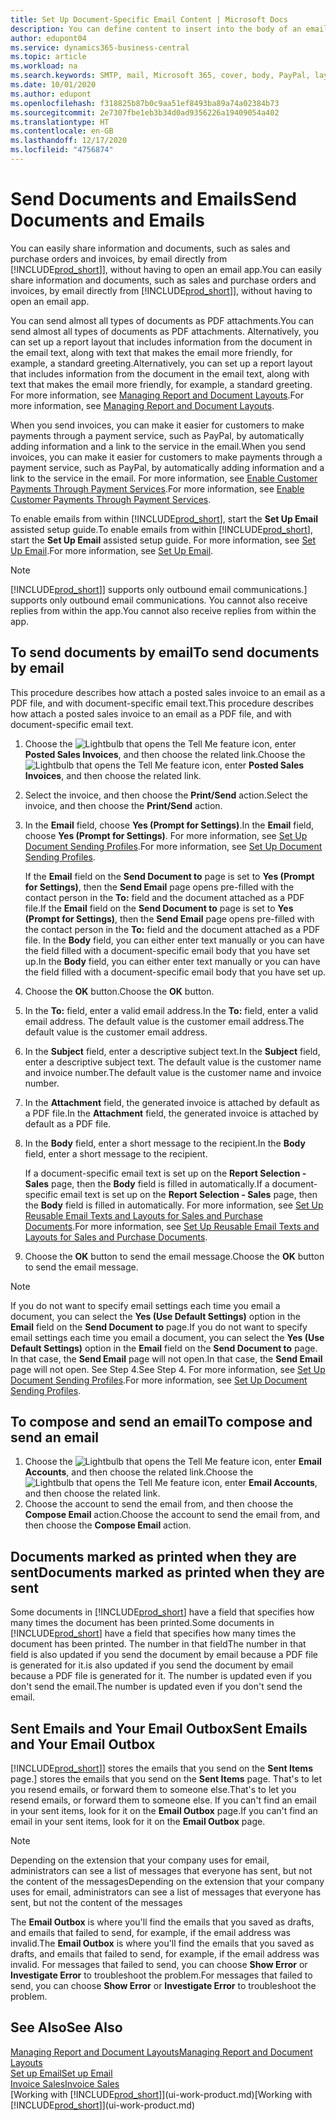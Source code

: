 ```yaml
---
title: Set Up Document-Specific Email Content | Microsoft Docs
description: You can define content to insert into the body of an email message, for example, a PayPal link. You can also attach documents to email messages.
author: edupont04
ms.service: dynamics365-business-central
ms.topic: article
ms.workload: na
ms.search.keywords: SMTP, mail, Microsoft 365, cover, body, PayPal, layout
ms.date: 10/01/2020
ms.author: edupont
ms.openlocfilehash: f318825b87b0c9aa51ef8493ba89a74a02384b73
ms.sourcegitcommit: 2e7307fbe1eb3b34d0ad9356226a19409054a402
ms.translationtype: HT
ms.contentlocale: en-GB
ms.lasthandoff: 12/17/2020
ms.locfileid: "4756874"
---
```

# <a name="send-documents-and-emails"></a><span data-ttu-id="d3981-104">Send Documents and Emails</span><span class="sxs-lookup"><span data-stu-id="d3981-104">Send Documents and Emails</span></span>
<span data-ttu-id="d3981-105">You can easily share information and documents, such as sales and purchase orders and invoices, by email directly from [!INCLUDE[prod_short](includes/prod_short.md)]], without having to open an email app.</span><span class="sxs-lookup"><span data-stu-id="d3981-105">You can easily share information and documents, such as sales and purchase orders and invoices, by email directly from [!INCLUDE[prod_short](includes/prod_short.md)]], without having to open an email app.</span></span> 

<span data-ttu-id="d3981-106">You can send almost all types of documents as PDF attachments.</span><span class="sxs-lookup"><span data-stu-id="d3981-106">You can send almost all types of documents as PDF attachments.</span></span> <span data-ttu-id="d3981-107">Alternatively, you can set up a report layout that includes information from the document in the email text, along with text that makes the email more friendly, for example, a standard greeting.</span><span class="sxs-lookup"><span data-stu-id="d3981-107">Alternatively, you can set up a report layout that includes information from the document in the email text, along with text that makes the email more friendly, for example, a standard greeting.</span></span> <span data-ttu-id="d3981-108">For more information, see [Managing Report and Document Layouts](ui-manage-report-layouts.md).</span><span class="sxs-lookup"><span data-stu-id="d3981-108">For more information, see [Managing Report and Document Layouts](ui-manage-report-layouts.md).</span></span> <!--this topic does not mention how to set up a layout for email. Need to investigate.-->

<span data-ttu-id="d3981-109">When you send invoices, you can make it easier for customers to make payments through a payment service, such as PayPal, by automatically adding information and a link to the service in the email.</span><span class="sxs-lookup"><span data-stu-id="d3981-109">When you send invoices, you can make it easier for customers to make payments through a payment service, such as PayPal, by automatically adding information and a link to the service in the email.</span></span> <span data-ttu-id="d3981-110">For more information, see [Enable Customer Payments Through Payment Services](sales-how-enable-payment-service-extensions.md).</span><span class="sxs-lookup"><span data-stu-id="d3981-110">For more information, see [Enable Customer Payments Through Payment Services](sales-how-enable-payment-service-extensions.md).</span></span>

<span data-ttu-id="d3981-111">To enable emails from within [!INCLUDE[prod_short](includes/prod_short.md)], start the **Set Up Email** assisted setup guide.</span><span class="sxs-lookup"><span data-stu-id="d3981-111">To enable emails from within [!INCLUDE[prod_short](includes/prod_short.md)], start the **Set Up Email** assisted setup guide.</span></span> <span data-ttu-id="d3981-112">For more information, see [Set Up Email](admin-how-setup-email.md).</span><span class="sxs-lookup"><span data-stu-id="d3981-112">For more information, see [Set Up Email](admin-how-setup-email.md).</span></span>

> [!NOTE]
> [!INCLUDE[prod_short](includes/prod_short.md)]<span data-ttu-id="d3981-113">] supports only outbound email communications.</span><span class="sxs-lookup"><span data-stu-id="d3981-113">] supports only outbound email communications.</span></span> <span data-ttu-id="d3981-114">You cannot also receive replies from within the app.</span><span class="sxs-lookup"><span data-stu-id="d3981-114">You cannot also receive replies from within the app.</span></span>

## <a name="to-send-documents-by-email"></a><span data-ttu-id="d3981-115">To send documents by email</span><span class="sxs-lookup"><span data-stu-id="d3981-115">To send documents by email</span></span>
<span data-ttu-id="d3981-116">This procedure describes how attach a posted sales invoice to an email as a PDF file, and with document-specific email text.</span><span class="sxs-lookup"><span data-stu-id="d3981-116">This procedure describes how attach a posted sales invoice to an email as a PDF file, and with document-specific email text.</span></span> <!--update this-->

1. <span data-ttu-id="d3981-117">Choose the ![Lightbulb that opens the Tell Me feature](media/ui-search/search_small.png "Tell me what you want to do") icon, enter **Posted Sales Invoices**, and then choose the related link.</span><span class="sxs-lookup"><span data-stu-id="d3981-117">Choose the ![Lightbulb that opens the Tell Me feature](media/ui-search/search_small.png "Tell me what you want to do") icon, enter **Posted Sales Invoices**, and then choose the related link.</span></span>
2. <span data-ttu-id="d3981-118">Select the invoice, and then choose the **Print/Send** action.</span><span class="sxs-lookup"><span data-stu-id="d3981-118">Select the invoice, and then choose the **Print/Send** action.</span></span>
3. <span data-ttu-id="d3981-119">In the **Email** field, choose **Yes (Prompt for Settings)**.</span><span class="sxs-lookup"><span data-stu-id="d3981-119">In the **Email** field, choose **Yes (Prompt for Settings)**.</span></span> <span data-ttu-id="d3981-120">For more information, see [Set Up Document Sending Profiles](sales-how-setup-document-send-profiles.md).</span><span class="sxs-lookup"><span data-stu-id="d3981-120">For more information, see [Set Up Document Sending Profiles](sales-how-setup-document-send-profiles.md).</span></span>
    
    <span data-ttu-id="d3981-121">If the **Email** field on the **Send Document to** page is set to **Yes (Prompt for Settings)**, then the **Send Email** page opens pre-filled with the contact person in the **To:** field and the document attached as a PDF file.</span><span class="sxs-lookup"><span data-stu-id="d3981-121">If the **Email** field on the **Send Document to** page is set to **Yes (Prompt for Settings)**, then the **Send Email** page opens pre-filled with the contact person in the **To:** field and the document attached as a PDF file.</span></span> <span data-ttu-id="d3981-122">In the **Body** field, you can either enter text manually or you can have the field filled with a document-specific email body that you have set up.</span><span class="sxs-lookup"><span data-stu-id="d3981-122">In the **Body** field, you can either enter text manually or you can have the field filled with a document-specific email body that you have set up.</span></span>

4. <span data-ttu-id="d3981-123">Choose the **OK** button.</span><span class="sxs-lookup"><span data-stu-id="d3981-123">Choose the **OK** button.</span></span>
5. <span data-ttu-id="d3981-124">In the **To:** field, enter a valid email address.</span><span class="sxs-lookup"><span data-stu-id="d3981-124">In the **To:** field, enter a valid email address.</span></span> <span data-ttu-id="d3981-125">The default value is the customer email address.</span><span class="sxs-lookup"><span data-stu-id="d3981-125">The default value is the customer email address.</span></span>
6. <span data-ttu-id="d3981-126">In the **Subject** field, enter a descriptive subject text.</span><span class="sxs-lookup"><span data-stu-id="d3981-126">In the **Subject** field, enter a descriptive subject text.</span></span> <span data-ttu-id="d3981-127">The default value is the customer name and invoice number.</span><span class="sxs-lookup"><span data-stu-id="d3981-127">The default value is the customer name and invoice number.</span></span>
7. <span data-ttu-id="d3981-128">In the **Attachment** field, the generated invoice is attached by default as a PDF file.</span><span class="sxs-lookup"><span data-stu-id="d3981-128">In the **Attachment** field, the generated invoice is attached by default as a PDF file.</span></span>
8. <span data-ttu-id="d3981-129">In the **Body** field, enter a short message to the recipient.</span><span class="sxs-lookup"><span data-stu-id="d3981-129">In the **Body** field, enter a short message to the recipient.</span></span>

    <span data-ttu-id="d3981-130">If a document-specific email text is set up on the **Report Selection - Sales** page, then the **Body** field is filled in automatically.</span><span class="sxs-lookup"><span data-stu-id="d3981-130">If a document-specific email text is set up on the **Report Selection - Sales** page, then the **Body** field is filled in automatically.</span></span> <span data-ttu-id="d3981-131">For more information, see [Set Up Reusable Email Texts and Layouts for Sales and Purchase Documents](admin-how-setup-email.md#set-up-reusable-email-texts-and-layouts-for-sales-and-purchase-documents).</span><span class="sxs-lookup"><span data-stu-id="d3981-131">For more information, see [Set Up Reusable Email Texts and Layouts for Sales and Purchase Documents](admin-how-setup-email.md#set-up-reusable-email-texts-and-layouts-for-sales-and-purchase-documents).</span></span>
9. <span data-ttu-id="d3981-132">Choose the **OK** button to send the email message.</span><span class="sxs-lookup"><span data-stu-id="d3981-132">Choose the **OK** button to send the email message.</span></span>

> [!NOTE]  
> <span data-ttu-id="d3981-133">If you do not want to specify email settings each time you email a document, you can select the **Yes (Use Default Settings)** option in the **Email** field on the **Send Document to** page.</span><span class="sxs-lookup"><span data-stu-id="d3981-133">If you do not want to specify email settings each time you email a document, you can select the **Yes (Use Default Settings)** option in the **Email** field on the **Send Document to** page.</span></span> <span data-ttu-id="d3981-134">In that case, the **Send Email** page will not open.</span><span class="sxs-lookup"><span data-stu-id="d3981-134">In that case, the **Send Email** page will not open.</span></span> <span data-ttu-id="d3981-135">See Step 4.</span><span class="sxs-lookup"><span data-stu-id="d3981-135">See Step 4.</span></span> <span data-ttu-id="d3981-136">For more information, see [Set Up Document Sending Profiles](sales-how-setup-document-send-profiles.md).</span><span class="sxs-lookup"><span data-stu-id="d3981-136">For more information, see [Set Up Document Sending Profiles](sales-how-setup-document-send-profiles.md).</span></span>  

## <a name="to-compose-and-send-an-email"></a><span data-ttu-id="d3981-137">To compose and send an email</span><span class="sxs-lookup"><span data-stu-id="d3981-137">To compose and send an email</span></span>
1. <span data-ttu-id="d3981-138">Choose the ![Lightbulb that opens the Tell Me feature](media/ui-search/search_small.png "Tell me what you want to do") icon, enter **Email Accounts**, and then choose the related link.</span><span class="sxs-lookup"><span data-stu-id="d3981-138">Choose the ![Lightbulb that opens the Tell Me feature](media/ui-search/search_small.png "Tell me what you want to do") icon, enter **Email Accounts**, and then choose the related link.</span></span>
2. <span data-ttu-id="d3981-139">Choose the account to send the email from, and then choose the **Compose Email** action.</span><span class="sxs-lookup"><span data-stu-id="d3981-139">Choose the account to send the email from, and then choose the **Compose Email** action.</span></span>

## <a name="documents-marked-as-printed-when-they-are-sent"></a><span data-ttu-id="d3981-140">Documents marked as printed when they are sent</span><span class="sxs-lookup"><span data-stu-id="d3981-140">Documents marked as printed when they are sent</span></span>
<span data-ttu-id="d3981-141">Some documents in [!INCLUDE[prod_short](includes/prod_short.md)] have a field that specifies how many times the document has been printed.</span><span class="sxs-lookup"><span data-stu-id="d3981-141">Some documents in [!INCLUDE[prod_short](includes/prod_short.md)] have a field that specifies how many times the document has been printed.</span></span> <span data-ttu-id="d3981-142">The number in that field</span><span class="sxs-lookup"><span data-stu-id="d3981-142">The number in that field</span></span> <!--"that field?" need a name...--> <span data-ttu-id="d3981-143">is also updated if you send the document by email because a PDF file is generated for it.</span><span class="sxs-lookup"><span data-stu-id="d3981-143">is also updated if you send the document by email because a PDF file is generated for it.</span></span> <span data-ttu-id="d3981-144">The number is updated even if you don't send the email.</span><span class="sxs-lookup"><span data-stu-id="d3981-144">The number is updated even if you don't send the email.</span></span> <!--guessing this is because emails are technically reports, so the counter bumps up whenever someone creates an email. Need to verify.-->

## <a name="sent-emails-and-your-email-outbox"></a><span data-ttu-id="d3981-145">Sent Emails and Your Email Outbox</span><span class="sxs-lookup"><span data-stu-id="d3981-145">Sent Emails and Your Email Outbox</span></span>
[!INCLUDE[prod_short](includes/prod_short.md)]<span data-ttu-id="d3981-146">] stores the emails that you send on the **Sent Items** page.</span><span class="sxs-lookup"><span data-stu-id="d3981-146">] stores the emails that you send on the **Sent Items** page.</span></span> <span data-ttu-id="d3981-147">That's to let you resend emails, or forward them to someone else.</span><span class="sxs-lookup"><span data-stu-id="d3981-147">That's to let you resend emails, or forward them to someone else.</span></span> <span data-ttu-id="d3981-148">If you can't find an email in your sent items, look for it on the **Email Outbox** page.</span><span class="sxs-lookup"><span data-stu-id="d3981-148">If you can't find an email in your sent items, look for it on the **Email Outbox** page.</span></span> 

> [!NOTE]
> <span data-ttu-id="d3981-149">Depending on the extension that your company uses for email, administrators can see a list of messages that everyone has sent, but not the content of the messages</span><span class="sxs-lookup"><span data-stu-id="d3981-149">Depending on the extension that your company uses for email, administrators can see a list of messages that everyone has sent, but not the content of the messages</span></span>

<span data-ttu-id="d3981-150">The **Email Outbox** is where you'll find the emails that you saved as drafts, and emails that failed to send, for example, if the email address was invalid.</span><span class="sxs-lookup"><span data-stu-id="d3981-150">The **Email Outbox** is where you'll find the emails that you saved as drafts, and emails that failed to send, for example, if the email address was invalid.</span></span> <span data-ttu-id="d3981-151">For messages that failed to send, you can choose **Show Error** or **Investigate Error** to troubleshoot the problem.</span><span class="sxs-lookup"><span data-stu-id="d3981-151">For messages that failed to send, you can choose **Show Error** or **Investigate Error** to troubleshoot the problem.</span></span>

## <a name="see-also"></a><span data-ttu-id="d3981-152">See Also</span><span class="sxs-lookup"><span data-stu-id="d3981-152">See Also</span></span>
[<span data-ttu-id="d3981-153">Managing Report and Document Layouts</span><span class="sxs-lookup"><span data-stu-id="d3981-153">Managing Report and Document Layouts</span></span>](ui-manage-report-layouts.md)  
[<span data-ttu-id="d3981-154">Set up Email</span><span class="sxs-lookup"><span data-stu-id="d3981-154">Set up Email</span></span>](admin-how-setup-email.md)  
[<span data-ttu-id="d3981-155">Invoice Sales</span><span class="sxs-lookup"><span data-stu-id="d3981-155">Invoice Sales</span></span>](sales-how-invoice-sales.md)  
<span data-ttu-id="d3981-156">[Working with [!INCLUDE[prod_short](includes/prod_short.md)]](ui-work-product.md)</span><span class="sxs-lookup"><span data-stu-id="d3981-156">[Working with [!INCLUDE[prod_short](includes/prod_short.md)]](ui-work-product.md)</span></span>
